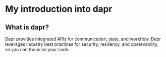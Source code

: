 # My introduction into dapr

## What is dapr?

Dapr provides integrated APIs for communication, state, and workflow. Dapr leverages industry best practices for security, resiliency, and observability, so you can focus on your code.
